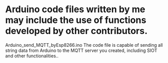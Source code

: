 # Arduino code files written by me may include the use of functions developed by other contributors.

Arduino_send_MQTT_byEsp8266.ino
The code file is capable of sending all string data from Arduino to the MQTT server you created, including SIOT and other functionalities..
